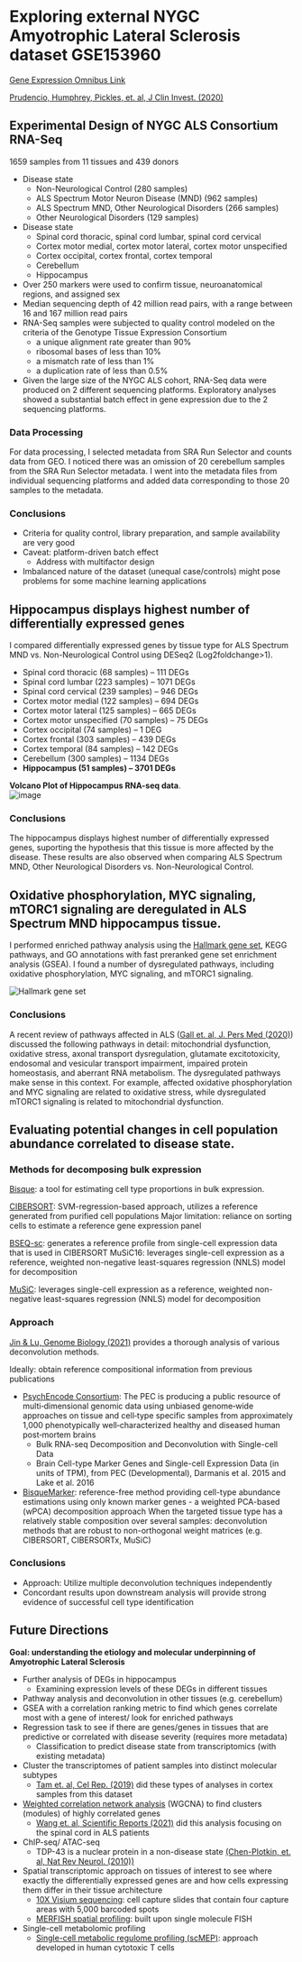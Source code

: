 # Exploring external NYGC Amyotrophic Lateral Sclerosis dataset GSE153960
[Gene Expression Omnibus Link](https://ncbi.nlm.nih.gov/geo/query/acc.cgi?acc=GSE153960)

[Prudencio, Humphrey, Pickles, et. al, J Clin Invest. (2020)](https://www.ncbi.nlm.nih.gov/pmc/articles/PMC7598060)



## Experimental Design of NYGC ALS Consortium RNA-Seq
1659 samples from 11 tissues and 439 donors
*  Disease state
    *  Non-Neurological Control (280 samples)
    *  ALS Spectrum Motor Neuron Disease (MND) (962 samples)
    *  ALS Spectrum MND, Other Neurological Disorders (266 samples)
    *  Other Neurological Disorders (129 samples)
*  Disease state
    *  Spinal cord thoracic, spinal cord lumbar, spinal cord cervical
    *  Cortex motor medial, cortex motor lateral, cortex motor unspecified
    *  Cortex occipital, cortex frontal, cortex temporal
    *  Cerebellum
    *  Hippocampus 
*  Over 250 markers were used to confirm tissue, neuroanatomical regions, and assigned sex
*  Median sequencing depth of 42 million read pairs, with a range between 16 and 167 million read pairs
*  RNA-Seq samples were subjected to quality control modeled on the criteria of the Genotype Tissue Expression Consortium
    *  a unique alignment rate greater than 90%
    *  ribosomal bases of less than 10%
    *  a mismatch rate of less than 1%
    *  a duplication rate of less than 0.5%
*  Given the large size of the NYGC ALS cohort, RNA-Seq data were produced on 2 different sequencing platforms. Exploratory analyses showed a substantial batch effect in gene expression due to the 2 sequencing platforms.

### Data Processing

For data processing, I selected metadata from SRA Run Selector and counts data from GEO. I noticed there was an omission of 20 cerebellum samples from the SRA Run Selector metadata. I went into the metadata files from individual sequencing platforms and added data corresponding to those 20 samples to the metadata.


### Conclusions
*  Criteria for quality control, library preparation, and sample availability are very good
*  Caveat: platform-driven batch effect
   *  Address with multifactor design
*  Imbalanced nature of the dataset (unequal case/controls) might pose problems for some machine learning applications


## Hippocampus displays highest number of differentially expressed genes

I compared differentially expressed genes by tissue type for ALS Spectrum MND vs. Non-Neurological Control using DESeq2 (Log2foldchange>1).

*  Spinal cord thoracic (68 samples) – 111 DEGs
*  Spinal cord lumbar (223 samples) – 1071 DEGs
*  Spinal cord cervical (239 samples) – 946 DEGs
*  Cortex motor medial (122 samples) – 694 DEGs
*  Cortex motor lateral (125 samples) – 665 DEGs
*  Cortex motor unspecified (70 samples) – 75 DEGs
*  Cortex occipital (74 samples) – 1 DEG
*  Cortex frontal (303 samples) – 439 DEGs
*  Cortex temporal (84 samples) – 142 DEGs
*  Cerebellum (300 samples) – 1134 DEGs
*  **Hippocampus (51 samples) – 3701 DEGs**

**Volcano Plot of Hippocampus RNA-seq data**.  
![image](https://user-images.githubusercontent.com/72508803/207172939-47b2097d-4fe0-4c49-be09-c1fcdbc0a69b.png)

### Conclusions

The hippocampus displays highest number of differentially expressed genes, suporting the hypothesis that this tissue is more affected by the disease. These results are also observed when comparing ALS Spectrum MND, Other Neurological Disorders vs. Non-Neurological Control.


## Oxidative phosphorylation, MYC signaling, mTORC1 signaling are deregulated in ALS Spectrum MND hippocampus tissue.

I performed enriched pathway analysis using the [Hallmark gene set](https://www.gsea-msigdb.org/gsea/msigdb/collection_details.jsp#H), KEGG pathways, and GO annotations with fast preranked gene set enrichment analysis (GSEA). I found a number of dysregulated pathways, including oxidative phosphorylation, MYC signaling, and mTORC1 signaling.

![Hallmark gene set](https://user-images.githubusercontent.com/72508803/207180754-28e41123-e6e4-4bfc-a792-616ec4dcf10c.png)

### Conclusions

A recent review of pathways affected in ALS ([Gall et. al, J. Pers Med (2020)](https://www.ncbi.nlm.nih.gov/pmc/articles/PMC7564998/#:~:text=Here%2C%20the%20different%20pathways%20that,homeostasis%2C%20and%20aberrant%20RNA%20metabolism.)) discussed the following pathways in detail: mitochondrial dysfunction, oxidative stress, axonal transport dysregulation, glutamate excitotoxicity, endosomal and vesicular transport impairment, impaired protein homeostasis, and aberrant RNA metabolism. The dysregulated pathways make sense in this context. For example, affected oxidative phosphorylation and MYC signaling are related to oxidative stress, while dysregulated mTORC1 signaling is related to mitochondrial dysfunction.

## Evaluating potential changes in cell population abundance correlated to disease state.

### Methods for decomposing bulk expression
[Bisque](https://www.nature.com/articles/s41467-020-15816-6): a tool for estimating cell type proportions in bulk expression.

[CIBERSORT](https://www.ncbi.nlm.nih.gov/pmc/articles/PMC5895181/): SVM-regression-based approach, utilizes a reference generated from purified cell populations
Major limitation: reliance on sorting cells to estimate a reference gene expression panel

[BSEQ-sc](https://pubmed.ncbi.nlm.nih.gov/27667365/): generates a reference profile from single-cell expression data that is used in CIBERSORT
MuSiC16: leverages single-cell expression as a reference, weighted non-negative least-squares regression (NNLS) model for decomposition

[MuSiC](https://www.nature.com/articles/s41467-018-08023-x): leverages single-cell expression as a reference, weighted non-negative least-squares regression (NNLS) model for decomposition


### Approach

[Jin & Lu, Genome Biology (2021)](https://genomebiology.biomedcentral.com/articles/10.1186/s13059-021-02290-6) provides a thorough analysis of various deconvolution methods.

Ideally: obtain reference compositional information from previous publications
*  [PsychEncode Consortium](https://elifesciences.org/articles/14997): The PEC is producing a public resource of multi‐dimensional genomic data using unbiased genome‐wide approaches on tissue and cell‐type specific samples from approximately 1,000 phenotypically well‐characterized healthy and diseased human post‐mortem brains
   *  Bulk RNA-seq Decomposition and Deconvolution with Single-cell Data
   *  Brain Cell-type Marker Genes and Single-cell Expression Data (in units of TPM), from PEC (Developmental), Darmanis et al. 2015 and Lake et al. 2016
*  [BisqueMarker](https://www.nature.com/articles/s41467-020-15816-6): reference-free method providing cell-type abundance estimations using only known marker genes - a weighted PCA-based (wPCA) decomposition approach
When the targeted tissue type has a relatively stable composition over several samples: deconvolution methods that are robust to non-orthogonal weight matrices (e.g. CIBERSORT, CIBERSORTx, MuSiC)

### Conclusions

*  Approach: Utilize multiple deconvolution techniques independently
*  Concordant results upon downstream analysis will provide strong evidence of successful cell type identification


## Future Directions
**Goal: understanding the etiology and molecular underpinning of Amyotrophic Lateral Sclerosis**

*  Further analysis of DEGs in hippocampus
   *  Examining expression levels of these DEGs in different tissues
*  Pathway analysis and deconvolution in other tissues (e.g. cerebellum)
*  GSEA with a correlation ranking metric to find which genes correlate most with a gene of interest/ look for enriched pathways
*  Regression task to see if there are genes/genes in tissues that are predictive or correlated with disease severity (requires more metadata)
   *  Classification to predict disease state from transcriptomics (with existing metadata)
*  Cluster the transcriptomes of patient samples into distinct molecular subtypes
   *  [Tam et. al, Cel Rep. (2019)](https://www.ncbi.nlm.nih.gov/pmc/articles/PMC6866666/) did these types of analyses in cortex samples from this dataset
*  [Weighted correlation network analysis](https://bmcbioinformatics.biomedcentral.com/articles/10.1186/1471-2105-9-559) (WGCNA) to find clusters (modules) of highly correlated genes
   *  [Wang et. al, Scientific Reports (2021)](https://www.nature.com/articles/s41598-021-85061-4) did this analysis focusing on the spinal cord in ALS patients
*  ChIP-seq/ ATAC-seq
   *  TDP-43 is a nuclear protein in a non-disease state [(Chen-Plotkin, et. al, Nat Rev Neurol. (2010))](https://www.ncbi.nlm.nih.gov/pmc/articles/PMC2892118/)
*  Spatial transcriptomic approach on tissues of interest to see where exactly the differentially expressed genes are and how cells expressing them differ in their tissue architecture
   *  [10X Visium sequencing](https://www.10xgenomics.com/spatial-transcriptomics): cell capture slides that contain four capture areas with 5,000 barcoded spots
   *  [MERFISH spatial profiling](https://vizgen.com/technology/): built upon single molecule FISH
*  Single-cell metabolomic profiling
   *  [Single-cell metabolic regulome profiling (scMEP)](https://www.nature.com/articles/s41587-020-0651-8): approach developed in human cytotoxic T cells
